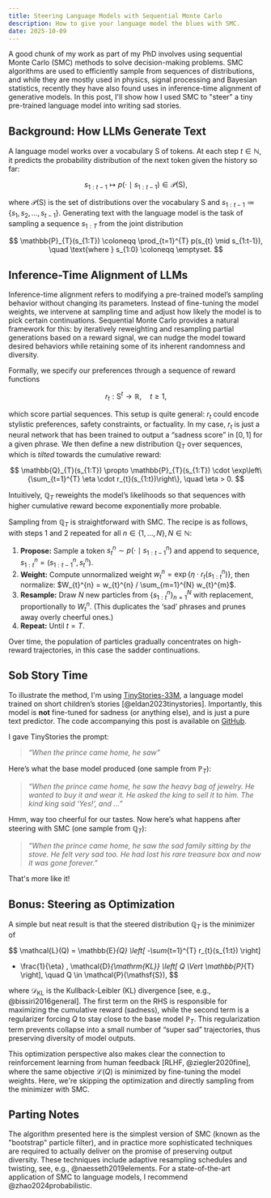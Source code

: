 ```yaml
---
title: Steering Language Models with Sequential Monte Carlo
description: How to give your language model the blues with SMC.
date: 2025-10-09
---
```


A good chunk of my work as part of my PhD involves using sequential Monte Carlo
(SMC) methods to solve decision-making problems. SMC algorithms are
used to efficiently sample from sequences of distributions, and while they are
mostly used in physics, signal processing and Bayesian statistics, recently
they have also found uses in inference-time alignment of generative models. In
this post, I'll show how I used SMC to "steer" a tiny pre-trained language
model into writing sad stories.

## Background: How LLMs Generate Text

A language model works over a vocabulary $\mathsf{S}$ of tokens. At each step $t \in \mathbb{N}$, it predicts the probability distribution of the next token given the history so far:

$$
s_{1:t-1} \mapsto p(\cdot \mid s_{1:t-1}) \in \mathcal{P}(\mathsf{S}),
$$

where $\mathcal{P}(\mathsf{S})$ is the set of distributions over the vocabulary
$\textsf{S}$ and $s_{1:t-1} \coloneqq \{ s_{1}, s_{2}, \dots, s_{t-1} \}$.
Generating text with the language model is the task of sampling a sequence
$s_{1:T}$ from the joint distribution

$$
\mathbb{P}_{T}(s_{1:T}) \coloneqq \prod_{t=1}^{T} p(s_{t} \mid s_{1:t-1}), 
\quad \text{where } s_{1:0} \coloneqq \emptyset.
$$

## Inference-Time Alignment of LLMs

Inference-time alignment refers to modifying a pre-trained model’s sampling
behavior without changing its parameters. Instead of fine-tuning the model
weights, we intervene at sampling time and adjust how likely the model is to
pick certain continuations. Sequential Monte Carlo provides a natural
framework for this: by iteratively reweighting and resampling partial
generations based on a reward signal, we can nudge the model toward desired
behaviors while retaining some of its inherent randomness and diversity.

Formally, we specify our preferences through a sequence of reward functions

$$
r_{t}: \mathsf{S}^{t} \to \mathbb{R}, \quad t \geq 1,
$$

which score partial sequences. This setup is quite general: $r_t$ could encode
stylistic preferences, safety constraints, or factuality. In my case, $r_{t}$
is just a neural network that has been trained to output a “sadness score” in
$[0, 1]$ for a given phrase. We then define a new distribution $\mathbb{Q}_{T}$
over sequences, which is _tilted_ towards the cumulative reward:

$$
\mathbb{Q}_{T}(s_{1:T}) \propto \mathbb{P}_{T}(s_{1:T}) \cdot \exp\left\{\sum_{t=1}^{T} \eta \cdot r_{t}(s_{1:t})\right\}, \quad \eta > 0.
$$

Intuitively, $\mathbb{Q}_T$ reweights the model’s likelihoods so that sequences
with higher cumulative reward become exponentially more probable.

Sampling from $\mathbb{Q}_{T}$ is straightforward with SMC. The recipe is as
follows, with steps 1 and 2 repeated for all $n \in \{1, \dots, N\}, N \in
\mathbb{N}$:

1. **Propose:** Sample a token $s_{t}^{n} \sim p(\cdot \mid s_{1:t-1}^{n})$ and append to sequence, $s_{1:t}^{n} = (s_{1:t-1}^{n}, s_{t}^{n})$.
2. **Weight:** Compute unnormalized weight $w_{t}^{n} = \exp \{ \eta \cdot r_{t}(s_{1:t}^{n}) \}$, then normalize: $W_{t}^{n} = w_{t}^{n} / \sum_{m=1}^{N} w_{t}^{m}$.
3. **Resample:** Draw $N$ new particles from $\{s_{1:t}^n\}_{n=1}^N$ with replacement, proportionally to $W_{t}^{n}$. (This duplicates the ‘sad’ phrases and prunes away overly cheerful ones.)
4. **Repeat:** Until $t = T$.

Over time, the population of particles gradually concentrates on high-reward
trajectories, in this case the sadder continuations.

## Sob Story Time

To illustrate the method, I'm using
[TinyStories-33M](https://huggingface.co/roneneldan/TinyStories-33M), a
language model trained on short children’s stories [@eldan2023tinystories].
Importantly, this model is **not** fine-tuned for sadness (or anything else),
and is just a pure text predictor. The code accompanying this post is available
on [GitHub](https://github.com/Sahel13/llmxsmc/tree/main).

I gave TinyStories the prompt:

> *“When the prince came home, he saw”*

Here’s what the base model produced (one sample from $\mathbb{P}_{T}$):

> *“When the prince came home, he saw the heavy bag of jewelry. He wanted to buy it and wear it. He asked the king to sell it to him. The kind king said ‘Yes!’, and …”*

Hmm, way too cheerful for our tastes. Now here’s what happens after steering with SMC (one sample from $\mathbb{Q}_{T}$):

> *“When the prince came home, he saw the sad family sitting by the stove. He felt very sad too. He had lost his rare treasure box and now it was gone forever.”*

That's more like it!

## Bonus: Steering as Optimization

A simple but neat result is that the steered distribution $\mathbb{Q}_{T}$ is the minimizer of

$$
\mathcal{L}(Q) = \mathbb{E}_{Q} \left[ -\sum_{t=1}^{T} r_{t}(s_{1:t}) \right] 
+ \frac{1}{\eta} \, \mathcal{D}_{\mathrm{KL}} \left[ Q \Vert \mathbb{P}_{T} \right], \quad Q \in \mathcal{P}(\mathsf{S}),
$$

where $\mathcal{D}_{\mathrm{KL}}$ is the Kullback-Leibler (KL) divergence [see,
e.g., @bissiri2016general]. The first term on the RHS is responsible for
maximizing the cumulative reward (sadness), while the second term is a
regularizer forcing $Q$ to stay close to the base model $\mathbb{P}_{T}$. This
regularization term prevents collapse into a small number of “super sad”
trajectories, thus preserving diversity of model outputs.

This optimization perspective also makes clear the connection to reinforcement
learning from human feedback [RLHF, @ziegler2020fine], where the same objective
$\mathcal{L}(Q)$ is minimized by fine-tuning the model weights. Here, we're
skipping the optimization and directly sampling from the minimizer with SMC.

## Parting Notes

The algorithm presented here is the simplest version of SMC (known as the
"bootstrap" particle filter), and in practice more sophisticated techniques are
required to actually deliver on the promise of preserving output diversity.
These techniques include adaptive resampling schedules and twisting, see, e.g.,
@naesseth2019elements. For a state-of-the-art application of SMC to language
models, I recommend @zhao2024probabilistic.
